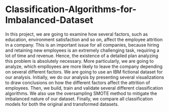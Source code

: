 # Classification-Algorithms-for-Imbalanced-Dataset
In this project, we are going to examine how several factors, such as education, environment satisfaction and so on, affect the employee attrition in a company. 
This is an important issue for all companies, because hiring and retaining new employees is an extremely challenging task, requiring a lot of time and revenue. 
Hence, the existence of a detailed plan analyzing this problem is absolutely necessary. More particularly, we are going to analyze, which emplloyees are more 
likely to leave the company depending on several different factors. We are going to use an IBM fictional dataset for our analysis. Initially, we do our analysis 
by presenting several visualizations to draw conclusions on how the different factors affect the attrition of employees. Then, we build, train and validate several 
different classification algorithms. We also use the oversampling SMOTE method to mitigate the imbalanced nature of our dataset. 
Finally, we compare all classification models for both the original and transformed datasets.
